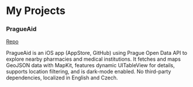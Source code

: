 # My Projects

### PragueAid
<a href="https://github.com/slechtd/pragueaid">Repo</a>

PragueAid is an iOS app (AppStore, GitHub) using Prague Open Data API to explore nearby pharmacies and medical institutions. It fetches and maps GeoJSON data with MapKit, features dynamic UITableView for details, supports location filtering, and is dark-mode enabled. No third-party dependencies, localized in English and Czech.

